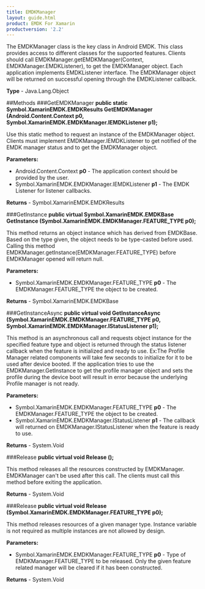 ```yaml
---
title: EMDKManager
layout: guide.html
product: EMDK For Xamarin
productversion: '2.2'
---
```

The EMDKManager class is the key class in Android EMDK. This class provides access to different classes for the supported features. Clients should call EMDKManager.getEMDKManager(Context, EMDKManager.EMDKListener), to get the EMDKManager object. Each application implements EMDKListener interface. The EMDKManager object will be returned on successful opening through the EMDKListener callback.
  

**Type** - Java.Lang.Object

##Methods
###GetEMDKManager
**public static Symbol.XamarinEMDK.EMDKResults GetEMDKManager (Android.Content.Context p0, Symbol.XamarinEMDK.EMDKManager.IEMDKListener p1);**

Use this static method to request an instance of the EMDKManager object. Clients must implement EMDKManager.IEMDKListener to get notified of the EMDK manager status and to get the EMDKManager object.
        

**Parameters:** 

* Android.Content.Context **p0** - The application context should be provided by the user.
* Symbol.XamarinEMDK.EMDKManager.IEMDKListener **p1** - The EMDK Listener for listener callbacks.

**Returns** - Symbol.XamarinEMDK.EMDKResults

###GetInstance
**public virtual Symbol.XamarinEMDK.EMDKBase GetInstance (Symbol.XamarinEMDK.EMDKManager.FEATURE_TYPE p0);**

This method returns an object instance which has derived from EMDKBase. Based on the type given, the object needs to be type-casted before used. Calling this method EMDKManager.getInstance(EMDKManager.FEATURE_TYPE) before EMDKManager opened will return null.
        

**Parameters:** 

* Symbol.XamarinEMDK.EMDKManager.FEATURE_TYPE **p0** - The EMDKManager.FEATURE_TYPE the object to be created.

**Returns** - Symbol.XamarinEMDK.EMDKBase

###GetInstanceAsync
**public virtual void GetInstanceAsync (Symbol.XamarinEMDK.EMDKManager.FEATURE_TYPE p0, Symbol.XamarinEMDK.EMDKManager.IStatusListener p1);**

This method is an asynchronous call and requests object instance for the specified feature type and object is returned through the status listener callback when the feature is initialized and ready to use. Ex:The Profile Manager related components will take few seconds to initialize for it to be used after device booted. If the application tries to use the EMDKManager.GetInstance to get the profile manager object and sets the profile during the device boot will result in error because the underlying Profile manager is not ready.

**Parameters:** 

* Symbol.XamarinEMDK.EMDKManager.FEATURE_TYPE **p0** - The EMDKManager.FEATURE_TYPE the object to be created.
* Symbol.XamarinEMDK.EMDKManager.IStatusListener **p1** - The callback will returned on EMDKManager.IStatusListener when the feature is ready to use.

**Returns** - System.Void

###Release
**public virtual void Release ();**

This method releases all the resources constructed by EMDKManager. EMDKManager can't be used after this call. The clients must call this method before exiting the application.
        


**Returns** - System.Void

###Release
**public virtual void Release (Symbol.XamarinEMDK.EMDKManager.FEATURE_TYPE p0);**

This method releases resources of a given manager type. Instance variable is not required as multiple instances are not allowed by design.
       

**Parameters:** 

* Symbol.XamarinEMDK.EMDKManager.FEATURE_TYPE **p0** - Type of EMDKManager.FEATURE_TYPE to be released. Only the given feature related manager will be cleared if it has been constructed.

**Returns** - System.Void







